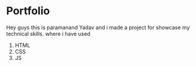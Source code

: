 # Portfolio

Hey guys this is paramanand Yadav and i made a project for showcase my technical skills.
where i have used
1) HTML
2) CSS
3) JS 

